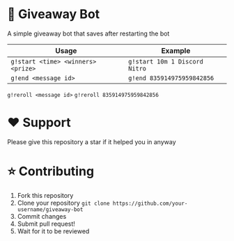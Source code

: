 # 🎉 Giveaway Bot

A simple giveaway bot that saves after restarting the bot

Usage | Example
----- | -------
`g!start <time> <winners> <prize>` | `g!start 10m 1 Discord Nitro`
`g!end <message id>` | `g!end 835914975959842856`
`g!reroll <message id>` `g!reroll 835914975959842856`

# ❤️ Support
Please give this repository a star if it helped you in anyway

# ⭐ Contributing

1) Fork this repository 
2) Clone your repository `git clone https://github.com/your-username/giveaway-bot`
3) Commit changes 
4) Submit pull request!
5) Wait for it to be reviewed

